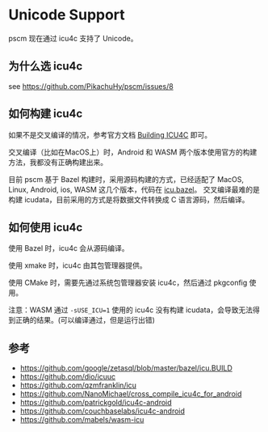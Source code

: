 # Unicode Support

pscm 现在通过 icu4c 支持了 Unicode。

## 为什么选 icu4c

see https://github.com/PikachuHy/pscm/issues/8

## 如何构建 icu4c

如果不是交叉编译的情况，参考官方文档 [Building ICU4C](https://unicode-org.github.io/icu/userguide/icu4c/build.html) 即可。

交叉编译（比如在MacOS上）时，Android 和 WASM 两个版本使用官方的构建方法，我都没有正确构建出来。

目前 pscm 基于 Bazel 构建时，采用源码构建的方式，已经适配了 MacOS, Linux, Android, ios, WASM 这几个版本，代码在 [icu.bazel](https://github.com/PikachuHy/icu.bazel)。
交叉编译最难的是构建 icudata，目前采用的方式是将数据文件转换成 C 语言源码，然后编译。


## 如何使用 icu4c

使用 Bazel 时，icu4c 会从源码编译。

使用 xmake 时，icu4c 由其包管理器提供。

使用 CMake 时，需要先通过系统包管理器安装 icu4c，然后通过 pkgconfig 使用。

注意：WASM 通过 `-sUSE_ICU=1` 使用的 icu4c 没有构建 icudata，会导致无法得到正确的结果。(可以编译通过，但是运行出错)


## 参考

- https://github.com/google/zetasql/blob/master/bazel/icu.BUILD
- https://github.com/dio/icuuc
- https://github.com/qzmfranklin/icu
- https://github.com/NanoMichael/cross_compile_icu4c_for_android
- https://github.com/patrickgold/icu4c-android
- https://github.com/couchbaselabs/icu4c-android
- https://github.com/mabels/wasm-icu
